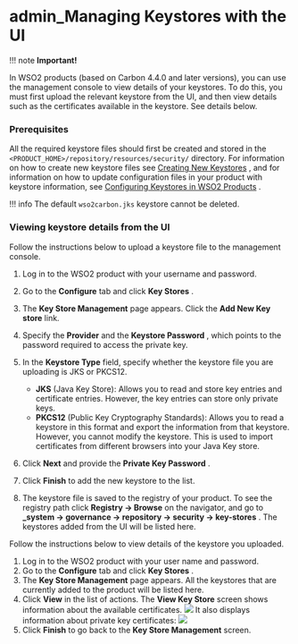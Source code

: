 # admin\_Managing Keystores with the UI

!!! note
**Important!**

In WSO2 products (based on Carbon 4.4.0 and later versions), you can use the management console to view details of your keystores. To do this, you must first upload the relevant keystore from the UI, and then view details such as the certificates available in the keystore. See details below.


### Prerequisites

All the required keystore files should first be created and stored in the `<PRODUCT_HOME>/repository/resources/security/` directory. For information on how to create new keystore files see [Creating New Keystores](https://docs.wso2.com/display/ADMIN44x/Creating+New+Keystores) , and for information on how to update configuration files in your product with keystore information, see [Configuring Keystores in WSO2 Products](https://docs.wso2.com/display/ADMIN44x/Configuring+Keystores+in+WSO2+Products) .

!!! info
The default `wso2carbon.jks` keystore cannot be deleted.


### Viewing keystore details from the UI

Follow the instructions below to upload a keystore file to the management console.

1.  Log in to the WSO2 product with your username and password.
2.  Go to the **Configure** tab and click **Key Stores** .
3.  The **Key Store Management** page appears. Click the **Add New Key store** link.
4.  Specify the **Provider** and the **Keystore Password** , which points to the password required to access the private key.
5.  In the **Keystore Type** field, specify whether the keystore file you are uploading is JKS or PKCS12.
    -   **JKS** (Java Key Store): Allows you to read and store key entries and certificate entries. However, the key entries can store only private keys.
    -   **PKCS12** (Public Key Cryptography Standards): Allows you to read a keystore in this format and export the information from that keystore. However, you cannot modify the keystore. This is used to import certificates from different browsers into your Java Key store.
6.  Click **Next** and provide the **Private Key Password** .
7.  Click **Finish** to add the new keystore to the list.

8.  The keystore file is saved to the registry of your product. To see the registry path click **Registry → Browse** on the navigator, and go to **\_system → governance → repository → security → key-stores** . The keystores added from the UI will be listed here.

Follow the instructions below to view details of the keystore you uploaded.

1.  Log in to the WSO2 product with your user name and password.
2.  Go to the **Configure** tab and click **Key Stores** .
3.  The **Key Store Management** page appears. All the keystores that are currently added to the product will be listed here.
4.  Click **View** in the list of actions. The **View Key Store** screen shows information about the available certificates.
    ![](attachments/126562694/126562697.png)
    It also displays information about private key certificates:
    ![](attachments/126562694/126562696.png)
5.  Click **Finish** to go back to the **Key Store Management** screen.

